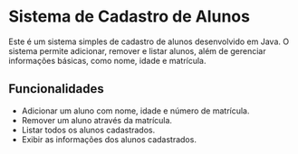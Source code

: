 # Sistema de Cadastro de Alunos

Este é um sistema simples de cadastro de alunos desenvolvido em Java. O sistema permite adicionar, remover e listar alunos, além de gerenciar informações básicas, como nome, idade e matrícula.

## Funcionalidades

- Adicionar um aluno com nome, idade e número de matrícula.
- Remover um aluno através da matrícula.
- Listar todos os alunos cadastrados.
- Exibir as informações dos alunos cadastrados.
